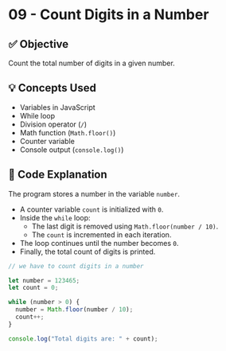 # 09 - Count Digits in a Number  

## ✅ Objective  
Count the total number of digits in a given number.  

## 💡 Concepts Used  
- Variables in JavaScript  
- While loop  
- Division operator (`/`)  
- Math function (`Math.floor()`)  
- Counter variable  
- Console output (`console.log()`)  

## 📘 Code Explanation  
The program stores a number in the variable `number`.  
- A counter variable `count` is initialized with `0`.  
- Inside the `while` loop:  
  - The last digit is removed using `Math.floor(number / 10)`.  
  - The `count` is incremented in each iteration.  
- The loop continues until the number becomes `0`.  
- Finally, the total count of digits is printed.  

```javascript
// we have to count digits in a number

let number = 123465;
let count = 0;

while (number > 0) {
  number = Math.floor(number / 10);
  count++;
}

console.log("Total digits are: " + count);
